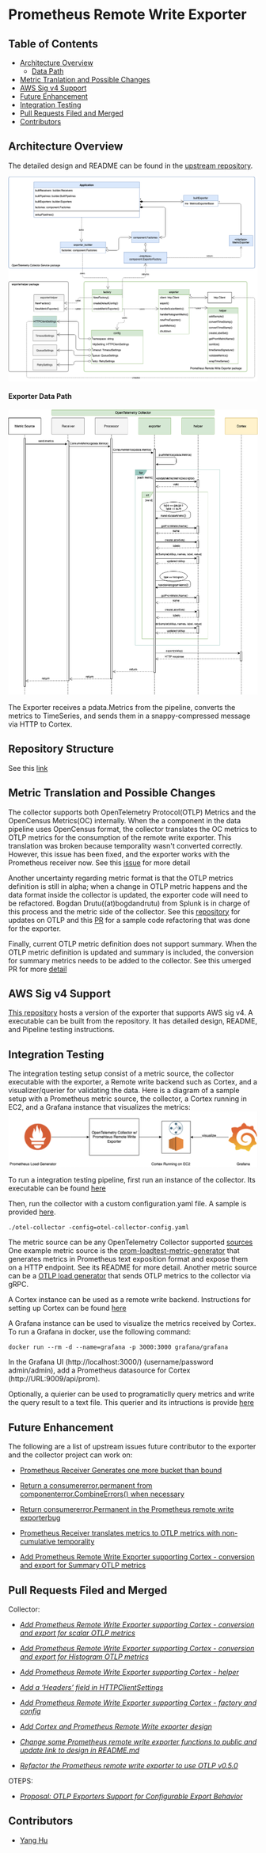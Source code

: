 # Prometheus Remote Write Exporter

## Table of Contents

- [Architecture Overview](#architecture-overview)
  - [Data Path](#data-path)
- [Metric Tranlation and Possible Changes](#metric-translation-and-possible-changes)
- [AWS Sig v4 Support](#aws-sig-v4-support)
- [Future Enhancement](#future-enhancement)
- [Integration Testing](#integration-testing)
- [Pull Requests Filed and Merged](#pull-requests-filed-and-merged)
- [Contributors](#contributors)

## Architecture Overview

The detailed design and README can be found in the [upstream repository](https://github.com/open-telemetry/opentelemetry-collector/tree/master/exporter/prometheusremotewriteexporter). 

![Exporter UML Diagram](./img/exporter-uml.png)

#### Exporter Data Path

![exporter-data-pipeline Pipeline](./img/exporter-sequence.png)

The Exporter receives a pdata.Metrics from the pipeline, converts the metrics to
TimeSeries, and sends them in a snappy-compressed message via HTTP to Cortex.

## Repository Structure
See this [link](https://github.com/open-telemetry/opentelemetry-collector/tree/master/exporter/prometheusremotewriteexporter)

## Metric Translation and Possible Changes
The collector supports both OpenTelemetry Protocol(OTLP) Metrics and the OpenCensus Metrics(OC) internally. When the a component in the data pipeline uses OpenCensus format, the collector
translates the OC metrics to OTLP metrics for the consumption of the remote write exporter. This translation was broken because temporality wasn't converted correctly. However, this issue has
been fixed, and the exporter works with the Prometheus receiver now. See this [issue](https://github.com/open-telemetry/opentelemetry-collector/issues/1541) for more detail

Another uncertainty regarding metric format is that the OTLP metrics definition is still in alpha; when a change in OTLP metric happens and the data format inside the collector is updated,
the exporter code will need to be refactored. Bogdan Drutu((at)bogdandrutu) from Splunk is in charge of this process and the metric side of the
collector. See this [repository](https://github.com/open-telemetry/opentelemetry-proto) for updates on OTLP and this [PR](https://github.com/open-telemetry/opentelemetry-collector/pull/1708) for a sample code refactoring that was done for the exporter.

Finally, current OTLP metric definition does not support summary. When the OTLP metric definition is updated and summary
is included, the conversion for summary metrics needs to be added to the collector. See this umerged PR for more [detail](https://github.com/open-telemetry/opentelemetry-collector/pull/1649)

## AWS Sig v4 Support 

[This repository](https://github.com/open-o11y/opentelemetry-collector-o11y) hosts a version of the exporter that supports AWS sig v4. A executable can be built from the repository.
It has detailed design, README, and Pipeline testing instructions.  

## Integration Testing
The integration testing setup consist of a metric source, the collector executable with the exporter, a Remote write backend such as Cortex, and a visualizer/querier for validating the data.
Here is a diagram of a sample setup with a Prometheus metric source, the collector, a Cortex running in EC2, and a Grafana instance that visualizes the metrics:
![Pipeline](./img/pipeline.png)

To run a integration testing pipeline, first run an instance of the collector. Its executable can be found [here](https://github.com/open-telemetry/opentelemetry-collector/releases) 

Then, run the collector with a custom configuration.yaml file. A sample is provided [here](promtest/otel-collector-config.yaml).
```
./otel-collector -config=otel-collector-config.yaml
```

The metric source can be any OpenTelemetry Collector supported [sources](https://github.com/open-telemetry/opentelemetry-collector/tree/master/receiver)
One example metric source is the [prom-loadtest-metric-generator](https://github.com/alphagov/prom-loadtest-metrics-generator) that generates metrics in Prometheus text exposition format 
and expose them on a HTTP endpoint. See its README for more detail. Another metric source can be a [OTLP load generator](./test)
that sends OTLP metrics to the collector via gRPC. 

A Cortex instance can be used as a remote write backend. Instructions for setting up Cortex can be found [here](https://cortexmetrics.io/docs/getting-started/getting-started-chunks-storage/)

A Grafana instance can be used to visualize the metrics received by Cortex. To run a Grafana in docker, use the following command:
```
docker run --rm -d --name=grafana -p 3000:3000 grafana/grafana
```

In the Grafana UI (http://localhost:3000/) (username/password admin/admin), add a Prometheus datasource for Cortex (http://URL:9009/api/prom).

Optionally, a quierier can be used to programaticlly query metrics and write the query result to a text file. This querier 
and its intructions is provide [here](./test)


## Future Enhancement
The following are a list of upstream issues future contributor to the exporter and the collector project can work on:

- [Prometheus Receiver Generates one more bucket than bound](https://github.com/open-telemetry/opentelemetry-collector/issues/1737)

- [Return a consumererror.permanent from componenterror.CombineErrors() when necessary](https://github.com/open-telemetry/opentelemetry-collector/issues/1736)

- [Return consumererror.Permanent in the Prometheus remote write exporter](https://github.com/open-telemetry/opentelemetry-collector/issues/1733)[bug](https://github.com/open-telemetry/opentelemetry-collector/issues?q=is%3Aissue+is%3Aopen+label%3Abug)

- [Prometheus Receiver translates metrics to OTLP metrics with non-cumulative temporality](https://github.com/open-telemetry/opentelemetry-collector/issues/1541)

- [Add Prometheus Remote Write Exporter supporting Cortex - conversion and export for Summary OTLP metrics](https://github.com/open-telemetry/opentelemetry-collector/pull/1649)

## Pull Requests Filed and Merged

Collector:
- [_Add Prometheus Remote Write Exporter supporting Cortex - conversion and export for scalar OTLP metrics_](https://github.com/open-telemetry/opentelemetry-collector/pull/1577)


- [_Add Prometheus Remote Write Exporter supporting Cortex - conversion and export for Histogram OTLP metrics_](https://github.com/open-telemetry/opentelemetry-collector/pull/1643)

- [_Add Prometheus Remote Write Exporter supporting Cortex - helper_](https://github.com/open-telemetry/opentelemetry-collector/pull/1555)

- [_Add a ‘Headers’ field in HTTPClientSettings_](https://github.com/open-telemetry/opentelemetry-collector/pull/1552)

- [_Add Prometheus Remote Write Exporter supporting Cortex - factory and config_](https://github.com/open-telemetry/opentelemetry-collector/pull/1544)

- [_Add Cortex and Prometheus Remote Write exporter design_](https://github.com/open-telemetry/opentelemetry-collector/pull/1464)

- [_Change some Prometheus remote write exporter functions to public and update link to design in README.md_](https://github.com/open-telemetry/opentelemetry-collector/pull/1702)

- [_Refactor the Prometheus remote write exporter to use OTLP v0.5.0_](https://github.com/open-telemetry/opentelemetry-collector/pull/1708) 

OTEPS:
- [_Proposal: OTLP Exporters Support for Configurable Export Behavior_](https://github.com/open-telemetry/oteps/pull/131)

## Contributors

- [Yang Hu](https://github.com/huyan0)
